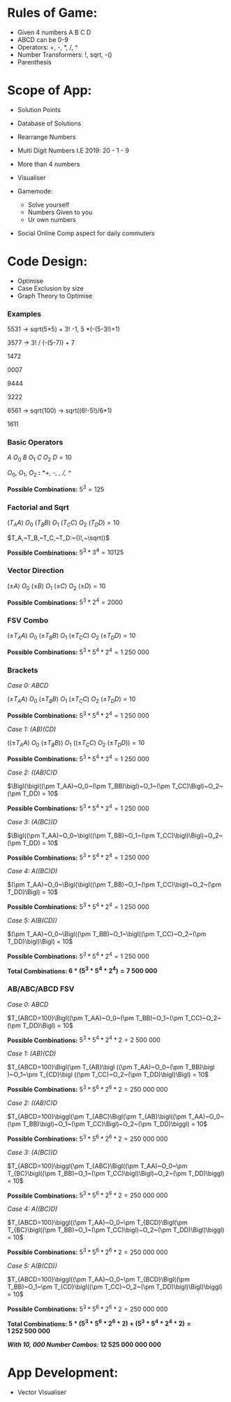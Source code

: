 # Rules of Game:

- Given 4 numbers A B C D
- ABCD can be 0-9
- Operators: +, -, *, /, ^
- Number Transformers: !, sqrt, -()
- Parenthesis

# Scope of App:

- Solution Points
- Database of Solutions

- Rearrange Numbers
- Multi Digit Numbers I.E 2019: 20 - 1 - 9
- More than 4 numbers
- Visualiser
- Gamemode:
    - Solve yourself
    - Numbers Given to you
    - Ur own numbers
- Social Online Comp aspect for daily commuters

# Code Design:

- Optimise
- Case Exclusion by size
- Graph Theory to Optimise

### Examples

5531 → sqrt(5*5) + 3! -1, 5 *(-(5-3!)+1)

3577 → 3! / (-(5-7)) + 7

1472

0007

9444

3222

6561 → sqrt(100) → sqrt((6!-5!)/6*1)

1611

### **Basic Operators**

$`A~O_0~B~O_1~C~O_2~D = 10`$

$`O_0,~O_1,~O_2`$   **:**   **+, -, *, /, ^** 

**Possible Combinations:** $`5^3 = 125`$

### **Factorial and Sqrt**

$`(T_AA)~O_0~(T_BB)~O_1~(T_CC)~O_2~(T_DD) = 10`$

$`T_A,~T_B,~T_C,~T_D:~()!,~\sqrt()`$

**Possible Combinations:** $`5^3 *3^4=10125`$ 

### **Vector Direction**

$`(\pm A)~O_0~(\pm B)~O_1~(\pm C)~O_2~(\pm D) = 10`$

**Possible Combinations:** $`5^3*2^4=2000`$ 

### **FSV Combo**

$`(\pm T_AA)~O_0~(\pm T_BB)~O_1~(\pm T_CC)~O_2~(\pm T_DD) = 10`$

**Possible Combinations:** $`5^3*5^4*2^4=1~250~000`$ 

### **Brackets**

*Case 0:  ABCD*

$`(\pm T_AA)~O_0~(\pm T_BB)~O_1~(\pm T_CC)~O_2~(\pm T_DD) = 10`$

**Possible Combinations:** $`5^3*5^4*2^4=1~250~000`$ 

*Case 1:  (AB)(CD)*

$`\bigl ((\pm T_AA)~O_0~(\pm T_BB)\bigl )~O_1~\bigl ((\pm T_CC)~O_2~(\pm T_DD)\bigl ) = 10`$

**Possible Combinations:** $`5^3*5^4*2^4=1~250~000`$ 

*Case 2:  ((AB)C)D*

$`\Bigl(\bigl((\pm T_AA)~O_0~(\pm T_BB)\bigl)~O_1~(\pm T_CC)\Bigl)~O_2~(\pm T_DD) = 10`$

**Possible Combinations:** $`5^3*5^4*2^4=1~250~000`$ 

*Case 3: (A(BC))D*

$`\Bigl((\pm T_AA)~O_0~\bigl((\pm T_BB)~O_1~(\pm T_CC)\bigl)\Bigl)~O_2~(\pm T_DD) = 10`$

**Possible Combinations:** $`5^3*5^4*2^4=1~250~000`$ 

*Case 4:  A((BC)D)*

$`(\pm T_AA)~O_0~\Bigl(\bigl((\pm T_BB)~O_1~(\pm T_CC)\bigl)~O_2~(\pm T_DD)\Bigl) = 10`$

**Possible Combinations:** $`5^3*5^4*2^4=1~250~000`$ 

*Case 5:  A(B(CD))*

$`(\pm T_AA)~O_0~\Bigl((\pm T_BB)~O_1~\bigl((\pm T_CC)~O_2~(\pm T_DD)\bigl)\Bigl) = 10`$

**Possible Combinations:** $`5^3*5^4*2^4=1~250~000`$ 

**Total Combinations: $`6*(5^3*5^4*2^4)= 7~500~000`$**

### **AB/ABC/ABCD FSV**

*Case 0:  ABCD*

$`T_{ABCD=100}\Bigl((\pm T_AA)~O_0~(\pm T_BB)~O_1~(\pm T_CC)~O_2~(\pm T_DD)\Bigl) = 10`$

**Possible Combinations:** $`5^3*5^4*2^4*2=2~500~000`$ 

*Case 1:  (AB)(CD)*

$`T_{ABCD=100}\Bigl(\pm T_{AB}\bigl ((\pm T_AA)~O_0~(\pm T_BB)\bigl )~O_1~\pm T_{CD}\bigl ((\pm T_CC)~O_2~(\pm T_DD)\bigl)\Bigl) = 10`$

**Possible Combinations:** $`5^3*5^6*2^6*2=250~000~000`$  

*Case 2:  ((AB)C)D*

$`T_{ABCD=100}\biggl(\pm T_{ABC}\Bigl(\pm T_{AB}\bigl((\pm T_AA)~O_0~(\pm T_BB)\bigl)~O_1~(\pm T_CC)\Bigl)~O_2~(\pm T_DD)\biggl) = 10`$

**Possible Combinations:** $`5^3*5^6*2^6*2=250~000~000`$  

*Case 3: (A(BC))D*

$`T_{ABCD=100}\biggl(\pm T_{ABC}\Bigl((\pm T_AA)~O_0~\pm T_{BC}\bigl((\pm T_BB)~O_1~(\pm T_CC)\bigl)\Bigl)~O_2~(\pm T_DD)\biggl) = 10`$

**Possible Combinations:** $`5^3*5^6*2^6*2=250~000~000`$  

*Case 4:  A((BC)D)*

$`T_{ABCD=100}\biggl((\pm T_AA)~O_0~\pm T_{BCD}\Bigl(\pm T_{BC}\bigl((\pm T_BB)~O_1~(\pm T_CC)\bigl)~O_2~(\pm T_DD)\Bigl)\biggl) = 10`$

**Possible Combinations:** $`5^3*5^6*2^6*2=250~000~000`$  

*Case 5:  A(B(CD))*

$`T_{ABCD=100}\biggl((\pm T_AA)~O_0~\pm T_{BCD}\Bigl((\pm T_BB)~O_1~\pm T_{CD}\bigl((\pm T_CC)~O_2~(\pm T_DD)\bigl)\Bigl)\biggl) = 10`$

**Possible Combinations:** $`5^3*5^6*2^6*2=250~000~000`$ 

**Total Combinations: $`5*(5^3*5^6*2^6*2) + (5^3*5^4*2^4*2) = 1~252~500~000`$**

***With 10, 000 Number Combos:*  12 525 000 000 000**

# App Development:

- Vector Visualiser